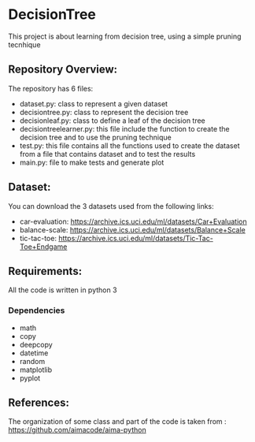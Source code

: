 # DecisionTree
This project is about learning from decision tree, using a simple pruning tecnhique

## Repository Overview:
The repository has 6 files:
- dataset.py: class to represent a given dataset
- decisiontree.py: class to represent the decision tree
- decisionleaf.py: class to define a leaf of the decision tree
- decisiontreelearner.py: this file include the function to create the decision tree and to use the pruning technique
- test.py: this file contains all the functions used to create the dataset from a file that contains dataset and to test the results  
- main.py: file to make tests and generate plot

## Dataset:
You can download the 3 datasets used from the following links:
- car-evaluation: https://archive.ics.uci.edu/ml/datasets/Car+Evaluation
- balance-scale: https://archive.ics.uci.edu/ml/datasets/Balance+Scale
- tic-tac-toe: https://archive.ics.uci.edu/ml/datasets/Tic-Tac-Toe+Endgame

## Requirements:
All the code is written in python 3

### Dependencies
- math
- copy
- deepcopy
- datetime
- random
- matplotlib
- pyplot

## References:
The organization of some class and part of the code is taken from : https://github.com/aimacode/aima-python
